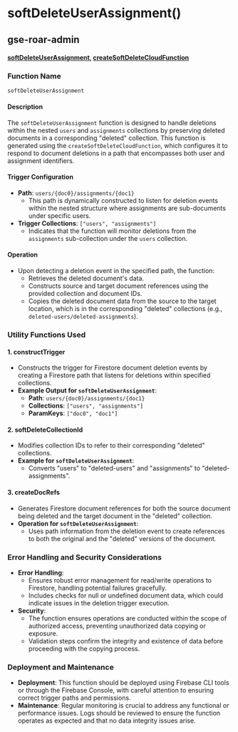 # softDeleteUserAssignment()

## gse-roar-admin

#### [softDeleteUserAssignment](https://github.com/yeatmanlab/roar-firebase-functions/blob/e784650492722d24069aa9b0704d1873ea5dafee/gse-roar-admin/functions/src/index.ts#L1070), [createSoftDeleteCloudFunction](https://github.com/yeatmanlab/roar-firebase-functions/blob/e784650492722d24069aa9b0704d1873ea5dafee/gse-roar-admin/functions/src/soft-delete.ts#L55)

### Function Name
`softDeleteUserAssignment`

#### Description
The `softDeleteUserAssignment` function is designed to handle deletions within the nested `users` and `assignments` collections by preserving deleted documents in a corresponding "deleted" collection. This function is generated using the `createSoftDeleteCloudFunction`, which configures it to respond to document deletions in a path that encompasses both user and assignment identifiers.

#### Trigger Configuration
- **Path**: `users/{doc0}/assignments/{doc1}`
  - This path is dynamically constructed to listen for deletion events within the nested structure where assignments are sub-documents under specific users.
- **Trigger Collections**: `["users", "assignments"]`
  - Indicates that the function will monitor deletions from the `assignments` sub-collection under the `users` collection.

#### Operation
- Upon detecting a deletion event in the specified path, the function:
  - Retrieves the deleted document's data.
  - Constructs source and target document references using the provided collection and document IDs.
  - Copies the deleted document data from the source to the target location, which is in the corresponding "deleted" collections (e.g., `deleted-users/deleted-assignments`).

### Utility Functions Used
#### 1. **constructTrigger**
- Constructs the trigger for Firestore document deletion events by creating a Firestore path that listens for deletions within specified collections.
- **Example Output for `softDeleteUserAssignment`**:
  - **Path**: `users/{doc0}/assignments/{doc1}`
  - **Collections**: `["users", "assignments"]`
  - **ParamKeys**: `["doc0", "doc1"]`

#### 2. **softDeleteCollectionId**
- Modifies collection IDs to refer to their corresponding "deleted" collections.
- **Example for `softDeleteUserAssignment`**:
  - Converts "users" to "deleted-users" and "assignments" to "deleted-assignments".

#### 3. **createDocRefs**
- Generates Firestore document references for both the source document being deleted and the target document in the "deleted" collection.
- **Operation for `softDeleteUserAssignment`**:
  - Uses path information from the deletion event to create references to both the original and the "deleted" versions of the document.

### Error Handling and Security Considerations
- **Error Handling**:
  - Ensures robust error management for read/write operations to Firestore, handling potential failures gracefully.
  - Includes checks for null or undefined document data, which could indicate issues in the deletion trigger execution.
- **Security**:
  - The function ensures operations are conducted within the scope of authorized access, preventing unauthorized data copying or exposure.
  - Validation steps confirm the integrity and existence of data before proceeding with the copying process.

### Deployment and Maintenance
- **Deployment**: This function should be deployed using Firebase CLI tools or through the Firebase Console, with careful attention to ensuring correct trigger paths and permissions.
- **Maintenance**: Regular monitoring is crucial to address any functional or performance issues. Logs should be reviewed to ensure the function operates as expected and that no data integrity issues arise.
